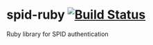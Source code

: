 # spid-ruby [![Build Status](https://secure.travis-ci.org/italia/spid-ruby.svg)](https://travis-ci.org/italia/spid-ruby)
Ruby library for SPID authentication
